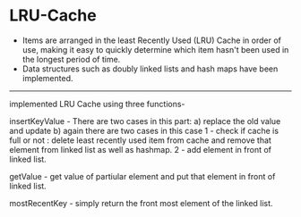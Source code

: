 # LRU-Cache

- Items are arranged in the least Recently Used (LRU) Cache in order of use, making it easy to quickly determine which item hasn't
been used in the longest period of time.
- Data structures such as doubly linked lists and hash maps have been implemented.

-------------------------------------------------------------------------------------------------------------------------------------------------------------------------

implemented LRU Cache using three functions-

insertKeyValue - There are two cases in this part:
a) replace the old value and update
b) again there are two cases in this case
  1 - check if cache is full or not : delete least recently used item from cache and remove that element from linked list as well as hashmap.
  2 - add element in front of linked list.
  

getValue - get value of partiular element and put that element in front of linked list.


mostRecentKey - simply return the front most element of the linked list.
